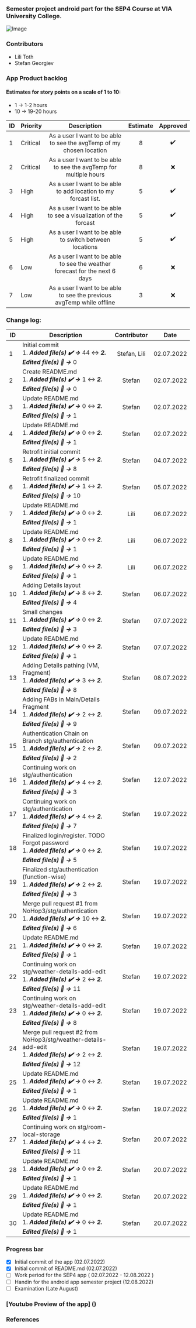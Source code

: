 ### Semester project android part for the SEP4 Course at VIA University College.
![Image](https://upload.wikimedia.org/wikipedia/commons/5/5d/VIA_UC_logo.png)

### Contributors
- Lili Toth
- Stefan Georgiev

### App Product backlog
#### Estimates for story points on a scale of 1 to 10:
- 1 -> 1-2 hours
- 10 -> 19-20 hours

| ID | Priority | Description   | Estimate  | Approved |
| -- | -------  |:-------------:| :--------:| :------: |
| 1  | Critical | As a user I want to be able to see the avgTemp of my chosen location |   8     | ✔️ |
| 2  | Critical | As a user I want to be able to see the avgTemp for multiple hours  |   8     | ❌    |
| 3  | High | As a user I want to be able to add location to my forcast list.  |    5     | ✔️      |
| 4  | High | As a user I want to be able to see a visualization of the forcast  |    5     | ✔️      |
| 5  | High | As a user I want to be able to switch between locations |    5     | ✔️      |
| 6  | Low | As a user I want to be able to see the weather forecast for the next 6 days |    6     | ❌      |
| 7  | Low | As a user I want to be able to see the previous avgTemp while offline |    3     | ❌      |

### Change log:
| ID| Description | Contributor | Date |
| - |-----------|:-----------:|:----:|
| 1   | Initial commit <br/> 1. **_Added file(s) ✔️ ->_** 44 ↔️ **_2. Edited file(s) 📝 ->_** 0 |   Stefan, Lili    | 02.07.2022 |
| 2   | Create README.md <br/> 1. **_Added file(s) ✔️ ->_** 1 ↔️ **_2. Edited file(s) 📝 ->_** 0 |   Stefan    | 02.07.2022 |
| 3   | Update README.md <br/> 1. **_Added file(s) ✔️ ->_** 0 ↔️ **_2. Edited file(s) 📝 ->_** 1 |   Stefan    | 02.07.2022 |
| 4   | Update README.md <br/> 1. **_Added file(s) ✔️ ->_** 0 ↔️ **_2. Edited file(s) 📝 ->_** 1 |   Stefan    | 02.07.2022 |
| 5   | Retrofit initial commit <br/> 1. **_Added file(s) ✔️ ->_** 5 ↔️ **_2. Edited file(s) 📝 ->_** 8 |   Stefan    | 04.07.2022 |
| 6   | Retrofit finalized commit <br/> 1. **_Added file(s) ✔️ ->_** 1 ↔️ **_2. Edited file(s) 📝 ->_** 10 |   Stefan    | 05.07.2022 |
| 7   | Update README.md <br/> 1. **_Added file(s) ✔️ ->_** 0 ↔️ **_2. Edited file(s) 📝 ->_** 1|   Lili    | 06.07.2022 |
| 8   | Update README.md <br/> 1. **_Added file(s) ✔️ ->_** 0 ↔️ **_2. Edited file(s) 📝 ->_** 1|   Lili    | 06.07.2022 |
| 9   | Update README.md <br/> 1. **_Added file(s) ✔️ ->_** 0 ↔️ **_2. Edited file(s) 📝 ->_** 1|   Lili    | 06.07.2022 |
| 10   | Adding Details layout <br/> 1. **_Added file(s) ✔️ ->_** 8 ↔️ **_2. Edited file(s) 📝 ->_** 4|   Stefan    | 06.07.2022 |
| 11   | Small changes <br/> 1. **_Added file(s) ✔️ ->_** 0 ↔️ **_2. Edited file(s) 📝 ->_** 3|   Stefan    | 07.07.2022 |
| 12   | Update README.md <br/> 1. **_Added file(s) ✔️ ->_** 0 ↔️ **_2. Edited file(s) 📝 ->_** 1|   Stefan    | 07.07.2022 |
| 13   | Adding Details pathing (VM, Fragment) <br/> 1. **_Added file(s) ✔️ ->_** 3 ↔️ **_2. Edited file(s) 📝 ->_** 8|   Stefan    | 08.07.2022 |
| 14   | Adding FABs in Main/Details Fragment <br/> 1. **_Added file(s) ✔️ ->_** 2 ↔️ **_2. Edited file(s) 📝 ->_** 9|   Stefan    | 09.07.2022 |
| 15   | Authentication Chain on Branch stg/authentication <br/> 1. **_Added file(s) ✔️ ->_** 2 ↔️ **_2. Edited file(s) 📝 ->_** 2|   Stefan    | 09.07.2022 |
| 16   | Continuing work on stg/authentication <br/> 1. **_Added file(s) ✔️ ->_** 4 ↔️ **_2. Edited file(s) 📝 ->_** 3|   Stefan    | 12.07.2022 |
| 17   | Continuing work on stg/authentication <br/> 1. **_Added file(s) ✔️ ->_** 4 ↔️ **_2. Edited file(s) 📝 ->_** 7|   Stefan    | 19.07.2022 |
| 18   | Finalized login/register. TODO Forgot password <br/> 1. **_Added file(s) ✔️ ->_** 0 ↔️ **_2. Edited file(s) 📝 ->_** 5|   Stefan    | 19.07.2022 |
| 19   | Finalized stg/authentication (function-wise) <br/> 1. **_Added file(s) ✔️ ->_** 2 ↔️ **_2. Edited file(s) 📝 ->_** 3|   Stefan    | 19.07.2022 |
| 20   | Merge pull request #1 from NoHop3/stg/authentication  <br/> 1. **_Added file(s) ✔️ ->_** 10 ↔️ **_2. Edited file(s) 📝 ->_** 6|   Stefan    | 19.07.2022 |
| 21   | Update README.md <br/> 1. **_Added file(s) ✔️ ->_** 0 ↔️ **_2. Edited file(s) 📝 ->_** 1|   Stefan    | 19.07.2022 |
| 22   | Continuing work on stg/weather-details-add-edit <br/> 1. **_Added file(s) ✔️ ->_** 2 ↔️ **_2. Edited file(s) 📝 ->_** 11|   Stefan    | 19.07.2022 |
| 23   | Continuing work on stg/weather-details-add-edit <br/> 1. **_Added file(s) ✔️ ->_** 0 ↔️ **_2. Edited file(s) 📝 ->_** 8|   Stefan    | 19.07.2022 |
| 24   | Merge pull request #2 from NoHop3/stg/weather-details-add-edit <br/> 1. **_Added file(s) ✔️ ->_** 2 ↔️ **_2. Edited file(s) 📝 ->_** 12|   Stefan    | 19.07.2022 |
| 25   | Update README.md <br/> 1. **_Added file(s) ✔️ ->_** 0 ↔️ **_2. Edited file(s) 📝 ->_** 1|   Stefan    | 19.07.2022 |
| 26   | Update README.md <br/> 1. **_Added file(s) ✔️ ->_** 0 ↔️ **_2. Edited file(s) 📝 ->_** 1|   Stefan    | 19.07.2022 |
| 27   | Continuing work on stg/room-local-storage <br/> 1. **_Added file(s) ✔️ ->_** 4 ↔️ **_2. Edited file(s) 📝 ->_** 11|   Stefan    | 20.07.2022 |
| 28   | Update README.md <br/> 1. **_Added file(s) ✔️ ->_** 0 ↔️ **_2. Edited file(s) 📝 ->_** 1|   Stefan    | 20.07.2022 |
| 29   | Update README.md <br/> 1. **_Added file(s) ✔️ ->_** 0 ↔️ **_2. Edited file(s) 📝 ->_** 1|   Stefan    | 20.07.2022 |
| 30   | Update README.md <br/> 1. **_Added file(s) ✔️ ->_** 0 ↔️ **_2. Edited file(s) 📝 ->_** 1|   Stefan    | 20.07.2022 |

### Progress bar
- [x] Initial commit of the app (02.07.2022)
- [x] Initial commit of README.md (02.07.2022)
- [ ] Work period for the SEP4 app ( 02.07.2022 - 12.08.2022 )
- [ ] Handin for the android app semester project (12.08.2022)
- [ ] Examination (Late August)
### [Youtube Preview of the app] ()

### References
